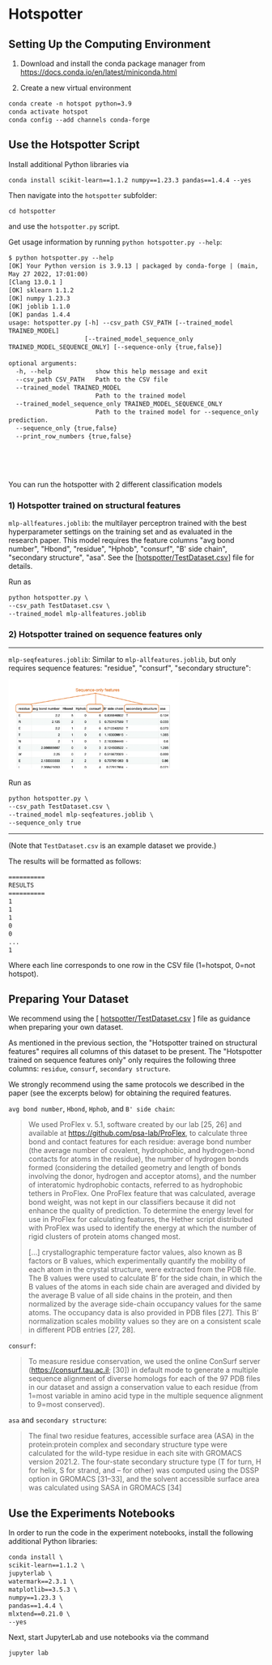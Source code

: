 # Hotspotter



## Setting Up the Computing Environment



1. Download and install the conda package manager from https://docs.conda.io/en/latest/miniconda.html



2. Create a new virtual environment


```
conda create -n hotspot python=3.9
conda activate hotspot
conda config --add channels conda-forge
```



## Use the Hotspotter Script


Install additional Python libraries via

```
conda install scikit-learn==1.1.2 numpy==1.23.3 pandas==1.4.4 --yes
```

Then navigate into the `hotspotter` subfolder:

```
cd hotspotter
```

and use the `hotspotter.py` script.

Get usage information by running `python hotspotter.py --help`:

```
$ python hotspotter.py --help
[OK] Your Python version is 3.9.13 | packaged by conda-forge | (main, May 27 2022, 17:01:00) 
[Clang 13.0.1 ]
[OK] sklearn 1.1.2
[OK] numpy 1.23.3
[OK] joblib 1.1.0
[OK] pandas 1.4.4
usage: hotspotter.py [-h] --csv_path CSV_PATH [--trained_model TRAINED_MODEL]
                     [--trained_model_sequence_only TRAINED_MODEL_SEQUENCE_ONLY] [--sequence-only {true,false}]

optional arguments:
  -h, --help            show this help message and exit
  --csv_path CSV_PATH   Path to the CSV file
  --trained_model TRAINED_MODEL
                        Path to the trained model
  --trained_model_sequence_only TRAINED_MODEL_SEQUENCE_ONLY
                        Path to the trained model for --sequence_only prediction.
  --sequence_only {true,false}
  --print_row_numbers {true,false}
```

<br>
<br>
<br>

You can run the hotspotter with 2 different classification models



### 1) Hotspotter trained on structural features

`mlp-allfeatures.joblib`: the multilayer perceptron trained with the best hyperparameter settings on the training set and as evaluated in the research paper. This model requires the feature columns  "avg bond number", "Hbond", "residue", "Hphob", "consurf", "B' side chain", "secondary structure",  "asa". See the   [[hotspotter/TestDataset.csv](hotspotter/TestDataset.csv)] file for details.

Run as

    python hotspotter.py \
    --csv_path TestDataset.csv \
    --trained_model mlp-allfeatures.joblib



### 2) Hotspotter trained on sequence features only

---

`mlp-seqfeatures.joblib`: Similar to `mlp-allfeatures.joblib`, but only requires sequence features: "residue", "consurf", "secondary structure":

<img src="images/sequence-only.png" alt="sequence-only" style="zoom:33%;" />



Run as

    python hotspotter.py \
    --csv_path TestDataset.csv \
    --trained_model mlp-seqfeatures.joblib \
    --sequence_only true



---

(Note that `TestDataset.csv` is an example dataset we provide.)



The results will be formatted as follows:

```
==========
RESULTS
==========
1
1
1
0
0
...
1

```

Where each line corresponds to one row in the CSV file (1=hotspot, 0=not hotspot).



## Preparing Your Dataset

We recommend using the [ [hotspotter/TestDataset.csv](hotspotter/TestDataset.csv) ] file as guidance when preparing your own dataset. 

As mentioned in the previous section, the "Hotspotter trained on structural features" requires all columns of this dataset to be present. The "Hotspotter trained on sequence features only" only requires the following three columns: `residue`, `consurf`, `secondary structure`.

We strongly recommend using the same protocols we described in the paper (see the excerpts below) for obtaining the required features.



`avg bond number`, `Hbond`, `Hphob`, and `B' side chain`:

>  We used ProFlex v. 5.1, software created by our lab [25, 26] and available at https://github.com/psa-lab/ProFlex, to calculate three bond and contact features for each residue: average bond number (the average number of covalent, hydrophobic, and hydrogen-bond contacts for atoms in the residue), the number of hydrogen bonds formed (considering the detailed geometry and length of bonds involving the donor, hydrogen and acceptor atoms), and the number of interatomic hydrophobic contacts, referred to as hydrophobic tethers in ProFlex. One ProFlex feature that was calculated, average bond weight, was not kept in our classifiers because it did not enhance the quality of prediction. To determine the energy level for use in ProFlex for calculating features, the Hether script distributed with ProFlex was used to identify the energy at which the number of rigid clusters of protein atoms changed most.
>
> [...] crystallographic temperature factor values, also known as B factors or B values, which experimentally quantify the mobility of each atom in the crystal structure, were extracted from the PDB file. The B values were used to calculate B’ for the side chain, in which the B values of the atoms in each side chain are averaged and divided by the average B value of all side chains in the protein, and then normalized by the average side-chain occupancy values for the same atoms. The occupancy data is also provided in PDB files [27]. This B’ normalization scales mobility values so they are on a consistent scale in different PDB entries [27, 28].



`consurf`:

> To measure residue conservation, we used the online ConSurf server (https://consurf.tau.ac.il; [30]) in default mode to generate a multiple sequence alignment of diverse homologs for each of the 97 PDB files in our dataset and assign a conservation value to each residue (from 1=most variable in amino acid type in the multiple sequence alignment to 9=most conserved).



`asa` and `secondary structure`:

> The final two residue features, accessible surface area (ASA) in the protein:protein complex and secondary structure type were calculated for the wild-type residue in each site with GROMACS version 2021.2. The four-state secondary structure type (T for turn, H for helix, S for strand, and – for other) was computed using the DSSP option in GROMACS [31–33], and the solvent accessible surface area was calculated using SASA in GROMACS [34]








## Use the Experiments Notebooks

In order to run the code in the experiment notebooks, install the following additional Python libraries:

```
conda install \
scikit-learn==1.1.2 \
jupyterlab \
watermark==2.3.1 \
matplotlib==3.5.3 \
numpy==1.23.3 \
pandas==1.4.4 \
mlxtend==0.21.0 \
--yes
```


Next, start JupyterLab and use notebooks via the command


```
jupyter lab
```


